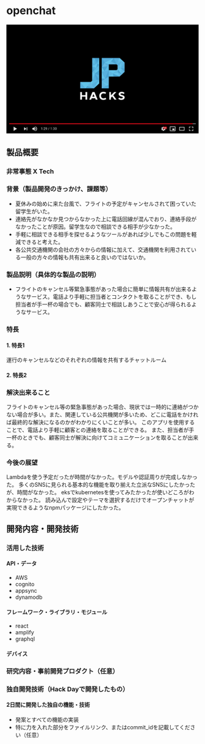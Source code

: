 # openchat

[![openchat](image.png)](https://www.youtube.com/watch?v=G5rULR53uMk)

## 製品概要
### 非常事態 X Tech

### 背景（製品開発のきっかけ、課題等）
- 夏休みの始めに来た台風で、フライトの予定がキャンセルされて困っていた留学生がいた。
- 連絡先がなかなか見つからなかった上に電話回線が混んでおり、連絡手段がなかったことが原因。留学生なので相談できる相手が少なかった。
- 手軽に相談できる相手を探せるようなツールがあれば少しでもこの問題を軽減できると考えた。
- 各公共交通機関の会社の方々からの情報に加えて、交通機関を利用されている一般の方々の情報も共有出来ると良いのではないか。

### 製品説明（具体的な製品の説明）
-  フライトのキャンセル等緊急事態があった場合に簡単に情報共有が出来るようなサービス。電話より手軽に担当者とコンタクトを取ることができ、もし担当者が手一杯の場合でも、顧客同士で相談しあうことで安心が得られるようなサービス。

### 特長

#### 1. 特長1
 運行のキャンセルなどのそれぞれの情報を共有するチャットルーム

#### 2. 特長2
 


### 解決出来ること
フライトのキャンセル等の緊急事態があった場合、現状では一時的に連絡がつかない場合が多い。また、関連している公共機関が多いため、どこに電話をかければ最終的な解決になるのかがわかりにくいことが多い。
このアプリを使用することで、電話より手軽に顧客との連絡を取ることができる。
また、担当者が手一杯のときでも、顧客同士が解決に向けてコミュニケーションを取ることが出来る。

### 今後の展望
Lambdaを使う予定だったが時間がなかった。モデルや認証周りが完成しなかった。
多くのSNSに見られる基本的な機能を取り揃えた立派なSNSにしたかったが、時間がなかった。
eksでkubernetesを使ってみたかったが使いどころがわからなかった。
読み込んで設定やテーマを選択するだけでオープンチャットが実現できるようなnpmパッケージにしたかった。

## 開発内容・開発技術
### 活用した技術
#### API・データ

* AWS
* cognito
* appsync
* dynamodb

#### フレームワーク・ライブラリ・モジュール
* react 
* amplify
* graphql

#### デバイス


### 研究内容・事前開発プロダクト（任意）


### 独自開発技術（Hack Dayで開発したもの）
#### 2日間に開発した独自の機能・技術
* 発案とすべての機能の実装
* 特に力を入れた部分をファイルリンク、またはcommit_idを記載してください（任意）
